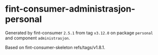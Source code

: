 # fint-consumer-administrasjon-personal

Generated by fint-consumer `2.5.1` from tag `v3.12.0` on package `personal` and component `administrasjon`.

Based on fint-consumer-skeleton refs/tags/v1.8.1.
